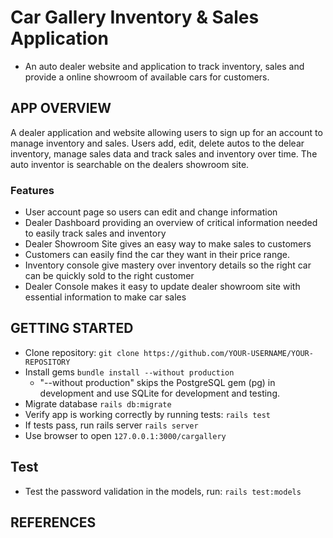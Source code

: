 # Car Gallery Inventory & Sales Application

- An auto dealer website and application to track inventory, sales and provide a online showroom of available cars for customers.

## APP OVERVIEW
A dealer application and website allowing users to sign up for an account to manage inventory and sales.  Users add, edit, delete autos to the delear inventory, manage sales data and track sales and inventory over time. The auto inventor is searchable on the dealers showroom site.

### Features
- User account page so users can edit and change information
- Dealer Dashboard providing an overview of critical information needed to easily track sales and inventory
- Dealer Showroom Site gives an easy way to make sales to customers 
- Customers can easily find the car they want in their price range.
- Inventory console give mastery over inventory details so the right car can be quickly sold to the right customer
- Dealer Console makes it easy to update dealer showroom site with essential information to make car sales 

## GETTING STARTED
- Clone repository: ```git clone https://github.com/YOUR-USERNAME/YOUR-REPOSITORY```
- Install gems ```bundle install --without production```
  - "--without production" skips the PostgreSQL gem (pg) in development and use SQLite for development and testing.
- Migrate database ```rails db:migrate```
- Verify app is working correctly by running tests: ```rails test```
- If tests pass, run rails server ```rails server```
- Use browser to open ```127.0.0.1:3000/cargallery```


## Test
- Test the password validation in the models, run:  ```rails test:models```



## REFERENCES
